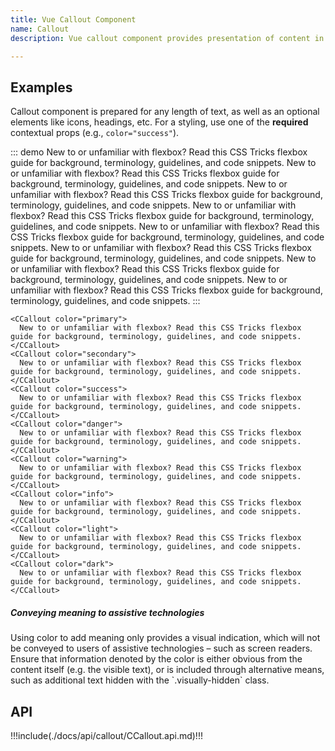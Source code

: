 ```yaml
---
title: Vue Callout Component
name: Callout
description: Vue callout component provides presentation of content in a visually distinct manner. Includes a heading, icon and typically text-based content.

---
```


## Examples

Callout component is prepared for any length of text, as well as an optional elements like icons, headings, etc. For a styling, use one of the **required** contextual props (e.g., `color="success"`).

::: demo
<CCallout color="primary">
  New to or unfamiliar with flexbox? Read this CSS Tricks flexbox guide for background, terminology, guidelines, and code snippets.
</CCallout>
<CCallout color="secondary">
  New to or unfamiliar with flexbox? Read this CSS Tricks flexbox guide for background, terminology, guidelines, and code snippets.
</CCallout>
<CCallout color="success">
  New to or unfamiliar with flexbox? Read this CSS Tricks flexbox guide for background, terminology, guidelines, and code snippets.
</CCallout>
<CCallout color="danger">
  New to or unfamiliar with flexbox? Read this CSS Tricks flexbox guide for background, terminology, guidelines, and code snippets.
</CCallout>
<CCallout color="warning">
  New to or unfamiliar with flexbox? Read this CSS Tricks flexbox guide for background, terminology, guidelines, and code snippets.
</CCallout>
<CCallout color="info">
  New to or unfamiliar with flexbox? Read this CSS Tricks flexbox guide for background, terminology, guidelines, and code snippets.
</CCallout>
<CCallout color="light">
  New to or unfamiliar with flexbox? Read this CSS Tricks flexbox guide for background, terminology, guidelines, and code snippets.
</CCallout>
<CCallout color="dark">
  New to or unfamiliar with flexbox? Read this CSS Tricks flexbox guide for background, terminology, guidelines, and code snippets.
</CCallout>
:::
```vue
<CCallout color="primary">
  New to or unfamiliar with flexbox? Read this CSS Tricks flexbox guide for background, terminology, guidelines, and code snippets.
</CCallout>
<CCallout color="secondary">
  New to or unfamiliar with flexbox? Read this CSS Tricks flexbox guide for background, terminology, guidelines, and code snippets.
</CCallout>
<CCallout color="success">
  New to or unfamiliar with flexbox? Read this CSS Tricks flexbox guide for background, terminology, guidelines, and code snippets.
</CCallout>
<CCallout color="danger">
  New to or unfamiliar with flexbox? Read this CSS Tricks flexbox guide for background, terminology, guidelines, and code snippets.
</CCallout>
<CCallout color="warning">
  New to or unfamiliar with flexbox? Read this CSS Tricks flexbox guide for background, terminology, guidelines, and code snippets.
</CCallout>
<CCallout color="info">
  New to or unfamiliar with flexbox? Read this CSS Tricks flexbox guide for background, terminology, guidelines, and code snippets.
</CCallout>
<CCallout color="light">
  New to or unfamiliar with flexbox? Read this CSS Tricks flexbox guide for background, terminology, guidelines, and code snippets.
</CCallout>
<CCallout color="dark">
  New to or unfamiliar with flexbox? Read this CSS Tricks flexbox guide for background, terminology, guidelines, and code snippets.
</CCallout>
```

<CCallout color="info">
  <h5>Conveying meaning to assistive technologies</h5>
  <p>
    Using color to add meaning only provides a visual indication, which will not be conveyed to users of assistive technologies – such as screen readers. Ensure that information denoted by the color is either obvious from the content itself (e.g. the visible text), or is included through alternative means, such as additional text hidden with the `.visually-hidden` class.
  </p>
</CCallout>

## API

!!!include(./docs/api/callout/CCallout.api.md)!!!